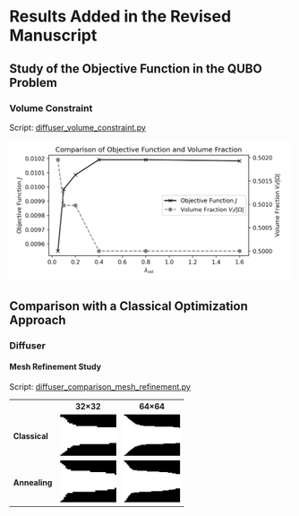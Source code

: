 # Results Added in the Revised Manuscript
## Study of the Objective Function in the QUBO Problem
### Volume Constraint
Script: [diffuser_volume_constraint.py](diffuser/volume_constraint/diffuser_volume_constraint.py)

![volumeconstraint](diffuser/volume_constraint/combined_objective_volume_fraction_over_lambda_vol.png)

## Comparison with a Classical Optimization Approach
### Diffuser
#### Mesh Refinement Study
Script: [diffuser_comparison_mesh_refinement.py](diffuser/comparison/mesh_refinement/diffuser_comparison_mesh_refinement.py)

<table>
  <tr>
    <th></th>
    <th>32×32</th>
    <th>64×64</th>
  </tr>
  <tr>
    <td><b>Classical</b></td>
    <td><img src="../2024_paper_arXiv/diffuser/comparison/final_design_classical-000.png" width="100"></td>
    <td><img src="diffuser/comparison/mesh_refinement/64_64/final_design_classical-000.png" width="100"></td>
  </tr>
  <tr>
    <td><b>Annealing</b></td>
    <td><img src="../2024_paper_arXiv/diffuser/comparison/final_design_annealing-000.png" width="100"></td>
    <td><img src="diffuser/comparison/mesh_refinement/64_64/final_design_annealing-000.png" width="100"></td>
  </tr>
</table>




